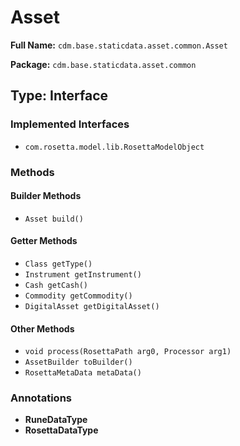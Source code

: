 # Asset

**Full Name:** `cdm.base.staticdata.asset.common.Asset`

**Package:** `cdm.base.staticdata.asset.common`

## Type: Interface

### Implemented Interfaces

- `com.rosetta.model.lib.RosettaModelObject`

### Methods

#### Builder Methods

- `Asset build()`

#### Getter Methods

- `Class getType()`
- `Instrument getInstrument()`
- `Cash getCash()`
- `Commodity getCommodity()`
- `DigitalAsset getDigitalAsset()`

#### Other Methods

- `void process(RosettaPath arg0, Processor arg1)`
- `AssetBuilder toBuilder()`
- `RosettaMetaData metaData()`

### Annotations

- **RuneDataType**
- **RosettaDataType**


